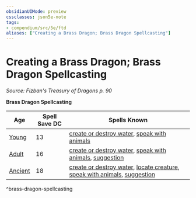 ```yaml
---
obsidianUIMode: preview
cssclasses: json5e-note
tags:
- compendium/src/5e/ftd
aliases: ["Creating a Brass Dragon; Brass Dragon Spellcasting"]
---
```

# Creating a Brass Dragon; Brass Dragon Spellcasting
*Source: Fizban's Treasury of Dragons p. 90* 

**Brass Dragon Spellcasting**

| Age | Spell Save DC | Spells Known |
|-----|---------------|--------------|
| [Young](/Systems/5e/bestiary/dragon/young-brass-dragon.md) | 13 | [create or destroy water](/Systems/5e/spells/create-or-destroy-water.md), [speak with animals](/Systems/5e/spells/speak-with-animals.md) |
| [Adult](/Systems/5e/bestiary/dragon/adult-brass-dragon.md) | 16 | [create or destroy water](/Systems/5e/spells/create-or-destroy-water.md), [speak with animals](/Systems/5e/spells/speak-with-animals.md), [suggestion](/Systems/5e/spells/suggestion.md) |
| [Ancient](/Systems/5e/bestiary/dragon/ancient-brass-dragon.md) | 18 | [create or destroy water](/Systems/5e/spells/create-or-destroy-water.md), [locate creature](/Systems/5e/spells/locate-creature.md), [speak with animals](/Systems/5e/spells/speak-with-animals.md), [suggestion](/Systems/5e/spells/suggestion.md) |
^brass-dragon-spellcasting